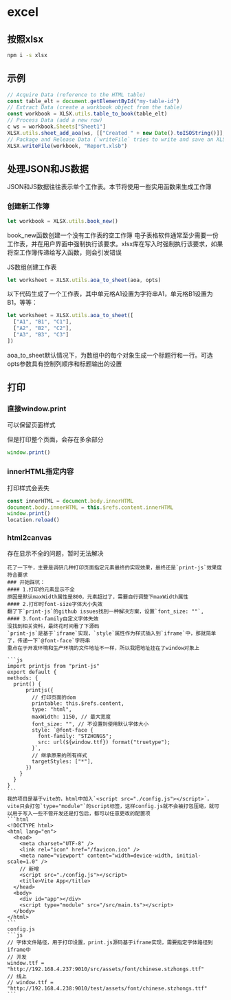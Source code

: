 # excel

## 按照xlsx

```sh
npm i -s xlsx
```

## 示例

```js
// Acquire Data (reference to the HTML table)
const table_elt = document.getElementById("my-table-id")
// Extract Data (create a workbook object from the table)
const workbook = XLSX.utils.table_to_book(table_elt)
// Process Data (add a new row)
c ws = workbook.Sheets["Sheet1"]
XLSX.utils.sheet_add_aoa(ws, [["Created " + new Date().toISOString()]], { origin: -1 })
// Package and Release Data (`writeFile` tries to write and save an XLSB file)
XLSX.writeFile(workbook, "Report.xlsb")
```

## 处理JSON和JS数据

JSON和JS数据往往表示单个工作表。本节将使用一些实用函数来生成工作簿

### 创建新工作簿

```js
let workbook = XLSX.utils.book_new()
```

book_new函数创建一个没有工作表的空工作簿
电子表格软件通常至少需要一份工作表，并在用户界面中强制执行该要求。xlsx库在写入时强制执行该要求，如果将空工作簿传递给写入函数，则会引发错误

JS数组创建工作表

```js
let worksheet = XLSX.utils.aoa_to_sheet(aoa, opts)
```

以下代码生成了一个工作表，其中单元格A1设置为字符串A1，单元格B1设置为B1，等等：

```js
let worksheet = XLSX.utils.aoa_to_sheet([
  ["A1", "B1", "C1"],
  ["A2", "B2", "C2"],
  ["A3", "B3", "C3"]
])
```

aoa_to_sheet默认情况下，为数组中的每个对象生成一个标题行和一行。可选opts参数具有控制列顺序和标题输出的设置

## 打印

### 直接window.print

可以保留页面样式

但是打印整个页面，会存在多余部分

```js
window.print()
```

### innerHTML指定内容

打印样式会丢失

```js
const innerHTML = document.body.innerHTML
document.body.innerHTML = this.$refs.content.innerHTML
window.print()
location.reload()
```

### html2canvas

存在显示不全的问题，暂时无法解决

````
花了一下午，主要是调研几种打印页面指定元素最终的实现效果，最终还是`print-js`效果度符合要求
### 开始踩坑：
#### 1.打印的元素显示不全
原因是默认maxWidth属性是800，元素超过了，需要自行调整下maxWidth属性
#### 2.打印时font-size字体大小失效
翻了下`print-js`的github issues找到一种解决方案，设置`font_size: ""`,
#### 3.font-family自定义字体失效
没找到相关资料，最终花时间看了下源码
`print-js`是基于`iframe`实现，`style`属性作为样式插入到`iframe`中，那就简单了，传递一下`@font-face`字符串
重点在于开发环境和生产环境的文件地址不一样，所以我把地址挂在了window对象上

```js
import printjs from "print-js"
export default {
methods: {
  print() {
      printjs({
        // 打印页面的dom
        printable: this.$refs.content,
        type: "html",
        maxWidth: 1150, // 最大宽度
        font_size: "", // 不设置则使用默认字体大小
        style: `@font-face {
          font-family: "STZHONGS";
          src: url(${window.ttf}) format("truetype");
        }`,
        // 继承原来的所有样式
        targetStyles: ["*"],
      })
    }
  }
}
```
我的项目是基于vite的，html中加入`<script src="./config.js"></script>`，vite只会打包`type="module"`的script标签，这样config.js就不会被打包压缩，就可以用于写入一些不管开发还是打包后，都可以任意更改的配置项
```html
<!DOCTYPE html>
<html lang="en">
  <head>
    <meta charset="UTF-8" />
    <link rel="icon" href="/favicon.ico" />
    <meta name="viewport" content="width=device-width, initial-scale=1.0" />
    // 新增
    <script src="./config.js"></script>
    <title>Vite App</title>
  </head>
  <body>
    <div id="app"></div>
    <script type="module" src="/src/main.ts"></script>
  </body>
</html>
```
config.js
```js
// 字体文件路径，用于打印设置，print.js源码基于iframe实现，需要指定字体路径到iframe中
// 开发
window.ttf = "http://192.168.4.237:9010/src/assets/font/chinese.stzhongs.ttf"
// 线上
// window.ttf = "http://192.168.4.238:9010/test/assets/font/chinese.stzhongs.ttf"
```
````

